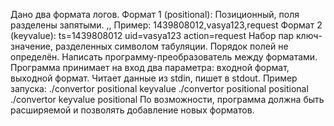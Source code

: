 Дано два формата логов.
Формат 1 (positional):
Позиционный, поля разделены запятыми.
<timestamp>,<uid>,<action>
Пример:
1439808012,vasya123,request
Формат 2 (keyvalue):
ts=1439808012 uid=vasya123 action=request
Набор пар ключ-значение, разделенных символом табуляции. Порядок полей не
определён.
Написать программу-преобразователь между форматами. Программа принимает на вход два
параметра: входной формат, выходной формат. Читает данные из stdin, пишет в
stdout. Пример запуска:
./convertor positional keyvalue
./convertor positional positional
./convertor keyvalue positional
По возможности, программа должна быть расширяемой и позволять добавление новых
форматов.
